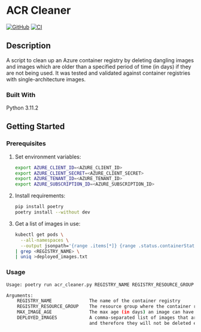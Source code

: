 # ACR Cleaner

[![GitHub](https://img.shields.io/github/license/wozorio/acr-cleaner)](https://github.com/wozorio/acr-cleaner/blob/main/LICENSE)
[![CI](https://github.com/wozorio/acr-cleaner/actions/workflows/ci.yml/badge.svg)](https://github.com/wozorio/acr-cleaner/actions/workflows/ci.yml)

## Description

A script to clean up an Azure container registry by deleting dangling images and images which are older than a specified period of time (in days) if they are not being used.
It was tested and validated against container registries with single-architecture images.

### Built With

Python 3.11.2

## Getting Started

### Prerequisites

1. Set environment variables:

   ```bash
   export AZURE_CLIENT_ID=<AZURE_CLIENT_ID>
   export AZURE_CLIENT_SECRET=<AZURE_CLIENT_SECRET>
   export AZURE_TENANT_ID=<AZURE_TENANT_ID>
   export AZURE_SUBSCRIPTION_ID=<AZURE_SUBSCRIPTION_ID>
   ```

1. Install requirements:

   ```bash
   pip install poetry
   poetry install --without dev
   ```

1. Get a list of images in use:
   ```bash
   kubectl get pods \
     --all-namespaces \
     --output jsonpath='{range .items[*]} {range .status.containerStatuses[*]}{.imageID}{"\n"}{end}' \
   | grep <REGISTRY_NAME> \
   | uniq >deployed_images.txt
   ```

### Usage

```bash
Usage: poetry run acr_cleaner.py REGISTRY_NAME REGISTRY_RESOURCE_GROUP MAX_IMAGE_AGE DEPLOYED_IMAGES

Arguments:
    REGISTRY_NAME              The name of the container registry
    REGISTRY_RESOURCE_GROUP    The resource group where the container registry is deployed
    MAX_IMAGE_AGE              The max age (in days) an image can have
    DEPLOYED_IMAGES            A comma-separated list of images that are currently deployed (in use). These will be handled as exceptions
                               and therefore they will not be deleted even if they are older than the `MAX_IMAGE_AGE` argument
```
